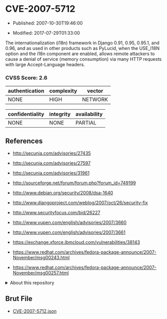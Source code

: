 # CVE-2007-5712

- Published: 2007-10-30T19:46:00

- Modified: 2017-07-29T01:33:00

The internationalization (i18n) framework in Django 0.91, 0.95, 0.95.1, and 0.96, and as used in other products such as PyLucid, when the USE_I18N option and the i18n component are enabled, allows remote attackers to cause a denial of service (memory consumption) via many HTTP requests with large Accept-Language headers.

### CVSS Score: **2.6**

| authentication | complexity | vector |
| --- | --- | --- |
| NONE | HIGH | NETWORK |

| confidentiality | integrity | availability |
| --- | --- | --- |
| NONE | NONE | PARTIAL |

## References

* http://secunia.com/advisories/27435

* http://secunia.com/advisories/27597

* http://secunia.com/advisories/31961

* http://sourceforge.net/forum/forum.php?forum_id=749199

* http://www.debian.org/security/2008/dsa-1640

* http://www.djangoproject.com/weblog/2007/oct/26/security-fix

* http://www.securityfocus.com/bid/26227

* http://www.vupen.com/english/advisories/2007/3660

* http://www.vupen.com/english/advisories/2007/3661

* https://exchange.xforce.ibmcloud.com/vulnerabilities/38143

* https://www.redhat.com/archives/fedora-package-announce/2007-November/msg00243.html

* https://www.redhat.com/archives/fedora-package-announce/2007-November/msg00257.html

<details>
<summary>About this repository</summary> 

  This repository is part of the project [Live Hack CVE](https://github.com/Live-Hack-CVE). Main website can be found [www.live-hack.org](https://www.live-hack.org) 
  
  Made by [Sn0wAlice](https://github.com/Sn0wAlice) for the people that care about security and need to have a feed of the latest CVEs. Hope you enjoy it, don't forget to star the repo and follow me on [Twitter](https://twitter.com/Sn0wAlice) and [Github](https://github.com/Sn0wAlice). And that is my [personnal website](https://www.alice-snow.me/)

  - [Home Page](https://github.com/Live-Hack-CVE)
  - [Framework](https://github.com/Live-Hack-CVE/cve-framework)
  - [CVE database](https://github.com/Live-Hack-CVE/full_database)
  - [Changelog](https://github.com/Live-Hack-CVE/Changelog)
</details>

## Brut File

* [CVE-2007-5712.json](https://raw.githubusercontent.com/Live-Hack-CVE/full_database/main/cves/2007/CVE-2007-5712.json)

